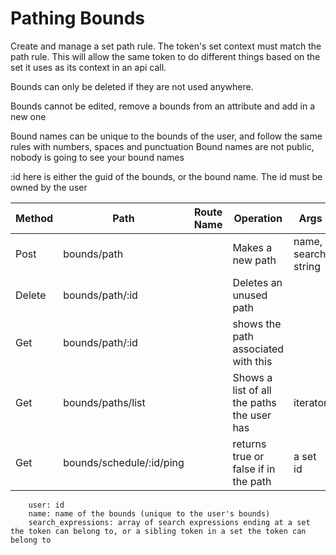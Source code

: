 # Pathing Bounds


Create and manage a set path rule. The token's set context must match the path rule.
This will allow the same token to do different things based on the set it uses as its context in an api call.

Bounds can only be deleted if they are not used anywhere.

Bounds cannot be edited, remove a bounds from an attribute and add in a new one

Bound names can be unique to the bounds of the user, and follow the same rules with numbers, spaces and punctuation
Bound names are not public, nobody is going to see your bound names

:id here is either the guid of the bounds, or the bound name. The id must be owned by the user



| Method | Path                     | Route Name | Operation                                  | Args                |
|--------|--------------------------|------------|--------------------------------------------|---------------------|
| Post   | bounds/path              |            | Makes a new path                           | name, search string |
| Delete | bounds/path/:id          |            | Deletes an unused path                     |                     |
| Get    | bounds/path/:id          |            | shows the path associated with this        |                     |
| Get    | bounds/paths/list        |            | Shows a list of all the paths the user has | iterator            |
| Get    | bounds/schedule/:id/ping |            | returns true or false if in the path       | a set id            |


        user: id
        name: name of the bounds (unique to the user's bounds)
        search_expressions: array of search expressions ending at a set the token can belong to, or a sibling token in a set the token can belong to
